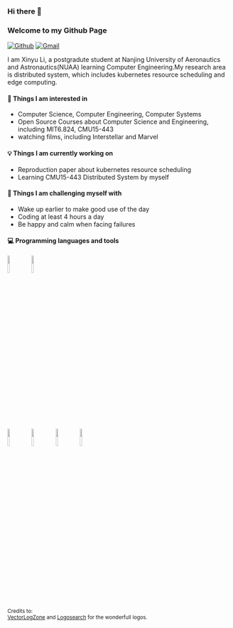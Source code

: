 ### Hi there 👋 
### Welcome to my Github Page

[![Github](https://img.shields.io/badge/-Github-000?style=flat&logo=Github&logoColor=white)](https://github.com/SeeYouStellar)
[![Gmail](https://img.shields.io/badge/-Gmail-c14438?style=flat&logo=Gmail&logoColor=white)](mailto:nothingbutpersistence@gmail.com)

I am Xinyu Li, a postgradute student at Nanjing University of Aeronautics and Astronautics(NUAA) learning Computer Engineering.My research area is distributed system, which includes kubernetes resource scheduling and edge computing.

#### 👀 Things I am interested in
- Computer Science, Computer Engineering, Computer Systems
- Open Source Courses about Computer Science and Engineering, including MIT6.824, CMU15-443
- watching films, including Interstellar and Marvel

#### 💡 Things I am currently working on
- Reproduction paper about kubernetes resource scheduling
- Learning CMU15-443 Distributed System by myself

#### :muscle: Things I am challenging myself with
- Wake up earlier to make good use of the day
- Coding at least 4 hours a day
- Be happy and calm when facing failures

#### :computer: Programming languages and tools
<p>
<code><img width="10%" src="https://www.vectorlogo.zone/logos/python/python-ar21.svg"></code>
<code><img width="10%" src="https://www.vectorlogo.zone/logos/golang/golang-ar21.svg"></code>
<br />
<code><img width="10%" src="https://www.vectorlogo.zone/logos/git-scm/git-scm-ar21.svg"></code>
<code><img width="10%" src="https://www.vectorlogo.zone/logos/linux/linux-ar21.svg"></code>
<code><img width="10%" src="https://www.vectorlogo.zone/logos/docker/docker-ar21.svg"></code>
  <code><img width="10%" src="https://www.vectorlogo.zone/logos/kubernetes/kubernetes-ar21.svg"></code>
<br />

<sub>Credits to: <br/>[VectorLogZone](https://www.vectorlogo.zone/) and [Logosearch](https://logosear.ch/search.html) for the wonderfull logos.</sub>

  
  
